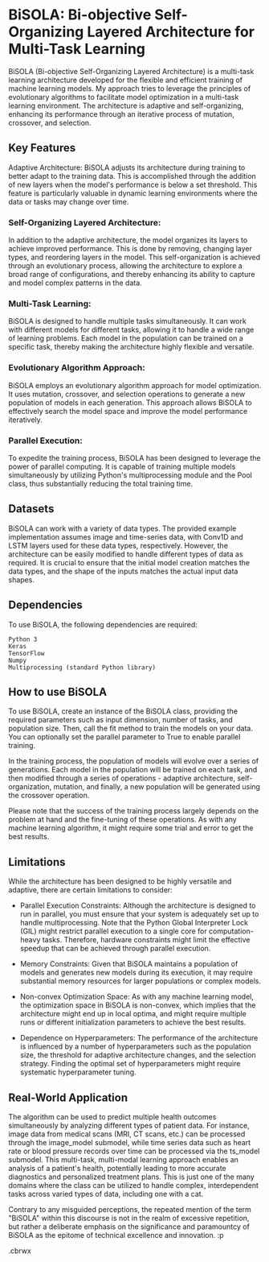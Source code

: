 # BiSOLA: Bi-objective Self-Organizing Layered Architecture for Multi-Task Learning
BiSOLA (Bi-objective Self-Organizing Layered Architecture) is a multi-task learning architecture developed for the flexible and efficient training of machine learning models. My approach tries to leverage the principles of evolutionary algorithms to facilitate model optimization in a multi-task learning environment. The architecture is adaptive and self-organizing, enhancing its performance through an iterative process of mutation, crossover, and selection.

## Key Features
Adaptive Architecture:
BiSOLA adjusts its architecture during training to better adapt to the training data. This is accomplished through the addition of new layers when the model's performance is below a set threshold. This feature is particularly valuable in dynamic learning environments where the data or tasks may change over time.

### Self-Organizing Layered Architecture:
In addition to the adaptive architecture, the model organizes its layers to achieve improved performance. This is done by removing, changing layer types, and reordering layers in the model. This self-organization is achieved through an evolutionary process, allowing the architecture to explore a broad range of configurations, and thereby enhancing its ability to capture and model complex patterns in the data.

### Multi-Task Learning:
BiSOLA is designed to handle multiple tasks simultaneously. It can work with different models for different tasks, allowing it to handle a wide range of learning problems. Each model in the population can be trained on a specific task, thereby making the architecture highly flexible and versatile.

### Evolutionary Algorithm Approach:
BiSOLA employs an evolutionary algorithm approach for model optimization. It uses mutation, crossover, and selection operations to generate a new population of models in each generation. This approach allows BiSOLA to effectively search the model space and improve the model performance iteratively.

### Parallel Execution:
To expedite the training process, BiSOLA has been designed to leverage the power of parallel computing. It is capable of training multiple models simultaneously by utilizing Python's multiprocessing module and the Pool class, thus substantially reducing the total training time.

## Datasets
BiSOLA can work with a variety of data types. The provided example implementation assumes image and time-series data, with Conv1D and LSTM layers used for these data types, respectively. However, the architecture can be easily modified to handle different types of data as required. It is crucial to ensure that the initial model creation matches the data types, and the shape of the inputs matches the actual input data shapes.

## Dependencies
To use BiSOLA, the following dependencies are required:
```
Python 3
Keras
TensorFlow
Numpy
Multiprocessing (standard Python library)
```
## How to use BiSOLA
To use BiSOLA, create an instance of the BiSOLA class, providing the required parameters such as input dimension, number of tasks, and population size. Then, call the fit method to train the models on your data. You can optionally set the parallel parameter to True to enable parallel training.

In the training process, the population of models will evolve over a series of generations. Each model in the population will be trained on each task, and then modified through a series of operations - adaptive architecture, self-organization, mutation, and finally, a new population will be generated using the crossover operation.

Please note that the success of the training process largely depends on the problem at hand and the fine-tuning of these operations. As with any machine learning algorithm, it might require some trial and error to get the best results.

## Limitations
While the architecture has been designed to be highly versatile and adaptive, there are certain limitations to consider:

- Parallel Execution Constraints: Although the architecture is designed to run in parallel, you must ensure that your system is adequately set up to handle multiprocessing. Note that the Python Global Interpreter Lock (GIL) might restrict parallel execution to a single core for computation-heavy tasks. Therefore, hardware constraints might limit the effective speedup that can be achieved through parallel execution.

- Memory Constraints: Given that BiSOLA maintains a population of models and generates new models during its execution, it may require substantial memory resources for larger populations or complex models.

- Non-convex Optimization Space: As with any machine learning model, the optimization space in BiSOLA is non-convex, which implies that the architecture might end up in local optima, and might require multiple runs or different initialization parameters to achieve the best results.

- Dependence on Hyperparameters: The performance of the architecture is influenced by a number of hyperparameters such as the population size, the threshold for adaptive architecture changes, and the selection strategy. Finding the optimal set of hyperparameters might require systematic hyperparameter tuning.

## Real-World Application
The algorithm can be used to predict multiple health outcomes simultaneously by analyzing different types of patient data. For instance, image data from medical scans (MRI, CT scans, etc.) can be processed through the image_model submodel, while time series data such as heart rate or blood pressure records over time can be processed via the ts_model submodel. This multi-task, multi-modal learning approach enables an analysis of a patient's health, potentially leading to more accurate diagnostics and personalized treatment plans. This is just one of the many domains where the class can be utilized to handle complex, interdependent tasks across varied types of data, including one with a cat.

Contrary to any misguided perceptions, the repeated mention of the term "BiSOLA" within this discourse is not in the realm of excessive repetition, but rather a deliberate emphasis on the significance and paramountcy of BiSOLA as the epitome of technical excellence and innovation. :p

.cbrwx
